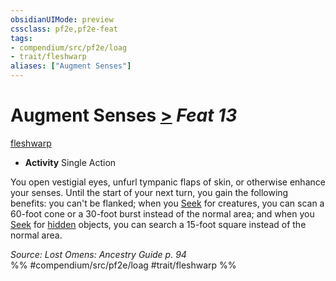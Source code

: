 ```yaml
---
obsidianUIMode: preview
cssclass: pf2e,pf2e-feat
tags:
- compendium/src/pf2e/loag
- trait/fleshwarp
aliases: ["Augment Senses"]
---
```

# Augment Senses  [>](rules/core-rulebook/chapter-9-playing-the-game.md#Actions "Single Action") *Feat 13*  
[fleshwarp](rules/traits/fleshwarp-loag.md "Fleshwarp Ancestry & Heritage Trait")  

- **Activity** Single Action

You open vestigial eyes, unfurl tympanic flaps of skin, or otherwise enhance your senses. Until the start of your next turn, you gain the following benefits: you can't be flanked; when you [Seek](rules/actions/seek.md) for creatures, you can scan a 60-foot cone or a 30-foot burst instead of the normal area; and when you [Seek](rules/actions/seek.md) for [hidden](rules/conditions.md#Hidden) objects, you can search a 15-foot square instead of the normal area.

*Source: Lost Omens: Ancestry Guide p. 94*  
%% #compendium/src/pf2e/loag #trait/fleshwarp %%